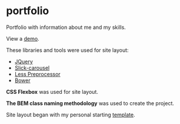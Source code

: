 # portfolio
Portfolio with information about me and my skills.

<p>View a <a href="https://igor-muram.github.io/portfolio/index.html" target="_blank">demo</a>.</p>

<p>These libraries and tools were used for site layout:</p>

<ul>
	<li><a href="https://jquery.com" target="_blank">JQuery</a></li>
	<li><a href="https://kenwheeler.github.io/slick/" target="_blank">Slick-carousel</a></li>
	<li><a href="http://lesscss.org" target="_blank">Less Preprocessor</a></li>
	<li><a href="https://bower.io" target="_blank">Bower</a></li>
</ul>

<p><b>CSS Flexbox</b> was used for site layout.</p>

<p><b>The BEM class naming methodology</b> was used to create the project.</p>

<p>Site layout began with my personal starting <a href="https://igor-muram.github.io/demo/index.html" target="_blank">template</a>.</p>